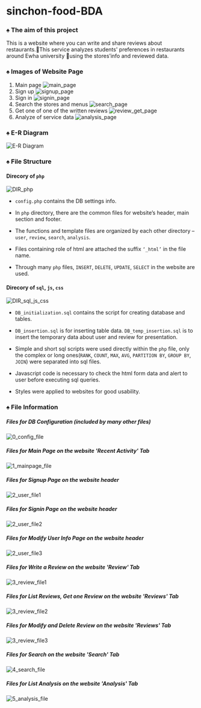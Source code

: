 # sinchon-food-BDA

### ♠ The aim of this project
This is a website where you can write and share reviews about restaurants.This service analyzes students' preferences in restaurants around Ewha university using the stores’info and reviewed data. 

### ♠ Images of Website Page
1. Main page
![main_page](./README/page_image/main_page.png "main_page") 
2. Sign up
![signup_page](./README/page_image/signup_page.png "signup_page") 
3. Sign in
![signin_page](./README/page_image/signin_page.png "signin_page") 
4. Search the stores and menus
![search_page](./README/page_image/search_page.png "search_page") 
5. Get one of one of the written reviews
![review_get_page](./README/page_image/review_get_page.png "review_get_page")
6. Analyze of service data
![analysis_page](./README/page_image/analysis_page.png "analysis_page") 

### ♠ E-R Diagram
![E-R Diagram](./README/db_image/erd.png "E-R Diagram") 

### ♠ File Structure
#### Direcory of `php`
![DIR_php](./README/structure_image/DIR_php.png "DIR_php") 

- `config.php` contains the DB settings info.

- In `php` directory, there are the common files for website’s header, main section and footer.

- The functions and template files are organized by each other directory – `user`, `review`, `search`, `analysis`. 

- Files containing role of html are attached the suffix `‘_html’` in the file name.

- Through many `php` files, `INSERT`, `DELETE`, `UPDATE`, `SELECT` in the website are used.

#### Direcory of `sql`, `js`, `css`
![DIR_sql_js_css](./README/structure_image/DIR_sql_js_css.png "DIR_sql_js_css") 

- `DB_initialization.sql` contains the script for creating database and tables. 

- `DB_insertion.sql` is for inserting table data. `DB_temp_insertion.sql` is to insert the temporary data about user and review for presentation.

- Simple and short sql scripts were used directly within the `php` file, only the complex or long ones(`RANK`, `COUNT`, `MAX`, `AVG`, `PARTITION BY`, `GROUP BY`, `JOIN`) were separated into sql files.

- Javascript code is necessary to check the html form data and alert to user before executing sql queries.

- Styles were applied to websites for good usability.

### ♠ File Information
##### Files for DB Configuration (included by many other files)
![0_config_file](./README/file_image/0_config_file.png "0_config_file") 
##### Files for Main Page on the website 'Recent Activity' Tab
![1_mainpage_file](./README/file_image/1_mainpage_file.png "1_mainpage_file") 
##### Files for Signup Page on the website header
![2_user_file1](./README/file_image/2_user_file1.png "2_user_file1") 
##### Files for Signin Page on the website header
![2_user_file2](./README/file_image/2_user_file2.png "2_user_file2") 
##### Files for Modify User Info Page on the website header
![2_user_file3](./README/file_image/2_user_file3.png "2_user_file3") 
##### Files for Write a Review on the website 'Review' Tab
![3_review_file1](./README/file_image/3_review_file1.png "3_review_file1") 
##### Files for List Reviews, Get one Review on the website 'Reviews' Tab
![3_review_file2](./README/file_image/3_review_file2.png "3_review_file2") 
##### Files for Modify and Delete Review on the website 'Reviews' Tab
![3_review_file3](./README/file_image/3_review_file3.png "3_review_file3") 
##### Files for Search on the website 'Search' Tab
![4_search_file](./README/file_image/4_search_file.png "4_search_file") 
##### Files for List Analysis on the website 'Analysis' Tab
![5_analysis_file](./README/file_image/5_analysis_file.png "5_analysis_file") 